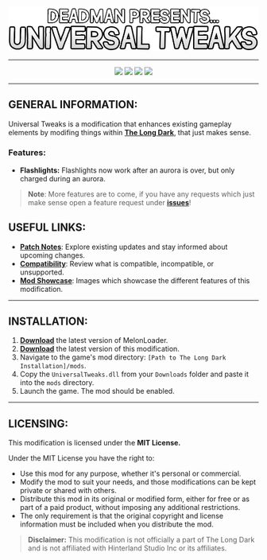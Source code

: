 <p align="center">
    <a href="#"><img src="https://raw.githubusercontent.com/Deaadman/UniversalTweaks/release/Images/TitleCardGitHub.png"></a>

---

<p align="center">
    <a href="https://github.com/Deaadman/UniversalTweaks/releases/latest"><img src="https://img.shields.io/github/v/release/Deaadman/UniversalTweaks?label=latest&style=for-the-badge"></a>
	<a href="https://github.com/Deaadman/UniversalTweaks/releases"><img src="https://img.shields.io/github/downloads/Deaadman/UniversalTweaks/total.svg?style=for-the-badge"></a>
	<a href="https://github.com/Deaadman/UniversalTweaks/releases"><img src="https://img.shields.io/github/downloads/Deaadman/UniversalTweaks/latest/total.svg?style=for-the-badge"></a>
    <a href="https://github.com/Deaadman/UniversalTweaks/issues"><img src="https://img.shields.io/github/issues/Deaadman/UniversalTweaks?style=for-the-badge"></a>

---

## GENERAL INFORMATION:

Universal Tweaks is a modification that enhances existing gameplay elements by modifing things within [**The Long Dark**](https://www.hinterlandgames.com/the-long-dark/), that just makes sense.

### Features:
-  **Flashlights:** Flashlights now work after an aurora is over, but only charged during an aurora.

>**Note**: More features are to come, if you have any requests which just make sense open a feature request under [**issues**](https://github.com/Deaadman/UniversalTweaks/issues)!

## USEFUL LINKS:

- [**Patch Notes**](https://github.com/Deaadman/UniversalTweaks/blob/release/Information/PatchNotes.md): Explore existing updates and stay informed about upcoming changes.
- [**Compatibility**](https://github.com/Deaadman/UniversalTweaks/blob/release/Information/Compatibility.md): Review what is compatible, incompatible, or unsupported.
- [**Mod Showcase**](https://github.com/Deaadman/UniversalTweaks/blob/release/Information/Showcase.md): Images which showcase the different features of this modification.

---

## INSTALLATION:

1. [**Download**](https://github.com/LavaGang/MelonLoader/releases/latest/download/MelonLoader.Installer.exe) the latest version of MelonLoader.
2. [**Download**](https://github.com/Deaadman/UniversalTweaks/releases/latest/download/UniversalTweaks.dll) the latest version of this modification.
3. Navigate to the game's mod directory: `[Path to The Long Dark Installation]/mods`.
4. Copy the `UniversalTweaks.dll` from your `Downloads` folder and paste it into the `mods` directory.
5. Launch the game. The mod should be enabled.

---

## LICENSING:
This modification is licensed under the **MIT License.**

Under the MIT License you have the right to:

- Use this mod for any purpose, whether it's personal or commercial.
- Modify the mod to suit your needs, and those modifications can be kept private or shared with others.
- Distribute this mod in its original or modified form, either for free or as part of a paid product, without imposing any additional restrictions.
- The only requirement is that the original copyright and license information must be included when you distribute the mod.

>**Disclaimer:** This modification is not officially a part of The Long Dark and is not affiliated with Hinterland Studio Inc or its affiliates.